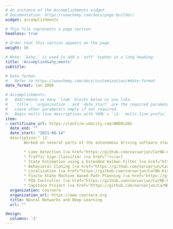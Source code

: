 ```yaml
---
# An instance of the Accomplishments widget.
# Documentation: https://wowchemy.com/docs/page-builder/
widget: accomplishments

# This file represents a page section.
headless: true

# Order that this section appears on the page.
weight: 50

# Note: `&shy;` is used to add a 'soft' hyphen in a long heading.
title: 'Accomplish&shy;ments'
subtitle:

# Date format
#   Refer to https://wowchemy.com/docs/customization/#date-format
date_format: Jan 2006

# Accomplishments.
#   Add/remove as many `item` blocks below as you like.
#   `title`, `organization`, and `date_start` are the required parameters.
#   Leave other parameters empty if not required.
#   Begin multi-line descriptions with YAML's `|2-` multi-line prefix.
item:
- certificate_url: https://confirm.udacity.com/WHD9LG6G
  date_end: ""
  date_start: "2021-06-14"
  description:" |2- 
        Worked on several parts of the autonomous driving software stack. The projects along with their github links are listed below. For detailed information on the projects, please refer to the repositories.

        * Lane Detection [<a href="https://github.com/naruarjun/CarND-Advanced-Lane-Lines">github</a>]
        * Traffic Sign Classifier [<a href=""></a>]
        * State Estimation using a Extended Kalman Filter [<a href="https://github.com/naruarjun/CarND-Extended-Kalman-Filter-Project">github</a>]
        * Behavioral Cloning [<a href="https://github.com/naruarjun/CarND-Behavioral-Cloning-P3">github</a>]
        * Localization [<a href="https://github.com/naruarjun/CarND-Kidnapped-Vehicle-Project">github</a>]
        * Finite State Machine based Path Planning [<a href="https://github.com/naruarjun/CarND-Path-Planning-Project">github</a>]
        * PID Controller [<a href="https://github.com/naruarjun/CarND-PID-Control-Project">github</a>]
        * Capstone Project [<a href="https://github.com/naruarjun/CarND-Capstone">github</a>]"
  organization: Coursera
  organization_url: https://www.coursera.org
  title: Neural Networks and Deep Learning
  url: ""

design:
  columns: '2' 
---
```

